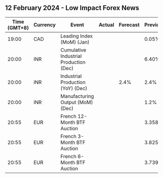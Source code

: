 ## 12 February 2024 - Low Impact Forex News

| Time (GMT+8) | Currency | Event | Actual | Forecast | Previous |
|------|----------|-------|--------|----------|----------|
| 19:00 | CAD | Leading Index (MoM) (Jan) |  |  | 0.05% |
| 20:00 | INR | Cumulative Industrial Production (Dec) |  |  | 6.40% |
| 20:00 | INR | Industrial Production (YoY) (Dec) |  | 2.4% | 2.4% |
| 20:00 | INR | Manufacturing Output (MoM) (Dec) |  |  | 1.2% |
| 20:55 | EUR | French 12-Month BTF Auction |  |  | 3.358% |
| 20:55 | EUR | French 3-Month BTF Auction |  |  | 3.825% |
| 20:55 | EUR | French 6-Month BTF Auction |  |  | 3.739% |
